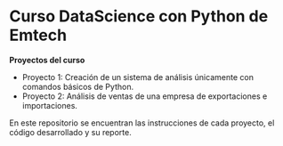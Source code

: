 # Curso DataScience con Python de Emtech
**Proyectos del curso**
- Proyecto 1: Creación de un sistema de análisis únicamente con comandos básicos de Python.
- Proyecto 2: Análisis de ventas de una empresa de exportaciones e importaciones.

En este repositorio se encuentran las instrucciones de cada proyecto, el código desarrollado y su reporte.
